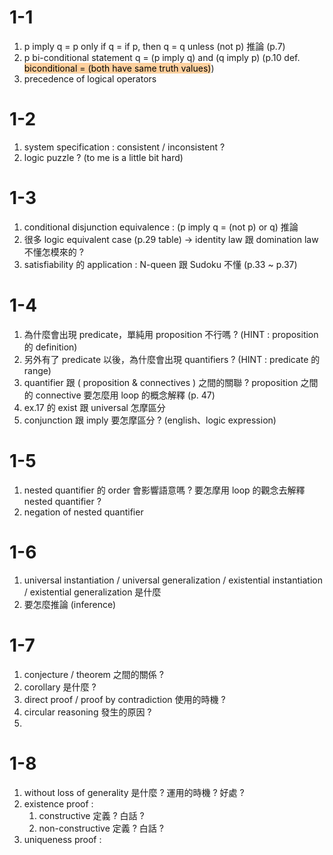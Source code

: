 # 1-1
1. p imply q = p only if q = if p, then q = q unless (not p) 推論 (p.7)
2. p bi-conditional statement q = (p imply q) and (q imply p) (p.10 def. <mark style="background: #FFB86CA6;">biconditional = (both have same truth values)</mark>)
3. precedence of logical operators
# 1-2
1. system specification : consistent / inconsistent ?
2. logic puzzle ? (to me is a little bit hard)
# 1-3
1. conditional disjunction equivalence : (p imply q = (not p) or q) 推論
2. 很多 logic equivalent case (p.29 table) -> identity law 跟 domination law 不懂怎模來的 ?
3. satisfiability 的 application :  N-queen 跟 Sudoku 不懂 (p.33 ~ p.37)
# 1-4
1. 為什麼會出現 predicate，單純用 proposition 不行嗎 ? (HINT : proposition 的 definition)
2. 另外有了 predicate 以後，為什麼會出現 quantifiers ? (HINT : predicate 的 range)
3. quantifier 跟 ( proposition & connectives ) 之間的關聯 ? proposition 之間的 connective 要怎麼用 loop 的概念解釋 (p. 47) 
4. ex.17 的 exist 跟 universal 怎摩區分
5. conjunction 跟 imply 要怎摩區分 ? (english、logic expression)
# 1-5
1. nested quantifier 的 order 會影響語意嗎 ? 要怎摩用 loop 的觀念去解釋 nested quantifier ?
2. negation of nested quantifier
# 1-6
1. universal instantiation / universal generalization / existential instantiation / existential generalization 是什麼
2. 要怎麼推論 (inference)
# 1-7
1. conjecture / theorem 之間的關係 ? 
2. corollary 是什麼 ? 
3. direct proof / proof by contradiction 使用的時機 ?
4. circular reasoning 發生的原因 ?
5. 
# 1-8
1. without loss of generality 是什麼 ? 運用的時機 ? 好處 ?
2. existence proof : 
	1. constructive 定義 ? 白話 ?
	2. non-constructive 定義 ? 白話 ?
3. uniqueness proof :